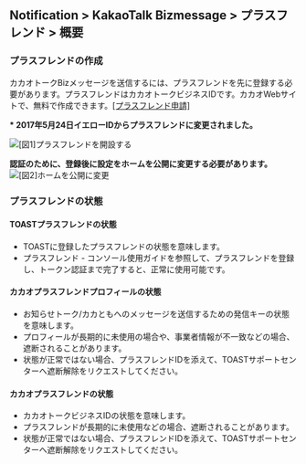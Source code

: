 ## Notification > KakaoTalk Bizmessage > プラスフレンド > 概要

### プラスフレンドの作成
カカオトークBizメッセージを送信するには、プラスフレンドを先に登録する必要があります。プラスフレンドはカカオトークビジネスIDです。カカオWebサイトで、無料で作成できます。<a target="_blank" href="https://center-pf.kakao.com">[プラスフレンド申請]</a>

<b>* 2017年5月24日イエローIDからプラスフレンドに変更されました。</b>

![[図1]プラスフレンドを開設する](http://static.toastoven.net/prod_alimtalk/plus_friend_overview_01.png)

<b>認証のために、登録後に設定を**ホームを公開**に変更する必要があります。</b>
![[図2]ホームを公開に変更](http://static.toastoven.net/prod_alimtalk/plus_friend_overview_02.png)

### プラスフレンドの状態
#### TOASTプラスフレンドの状態
* TOASTに登録したプラスフレンドの状態を意味します。
* プラスフレンド - コンソール使用ガイドを参照して、プラスフレンドを登録し、トークン認証まで完了すると、正常に使用可能です。

#### カカオプラスフレンドプロフィールの状態
* お知らせトーク/カカともへのメッセージを送信するための発信キーの状態を意味します。
* プロフィールが長期的に未使用の場合や、事業者情報が不一致などの場合、遮断されることがあります。
* 状態が正常ではない場合、プラスフレンドIDを添えて、TOASTサポートセンターへ遮断解除をリクエストしてください。

#### カカオプラスフレンドの状態
* カカオトークビジネスIDの状態を意味します。
* プラスフレンドが長期的に未使用などの場合、遮断されることがあります。
* 状態が正常ではない場合、プラスフレンドIDを添えて、TOASTサポートセンターへ遮断解除をリクエストしてください。
